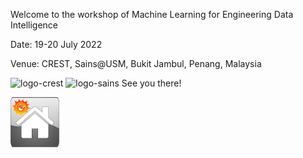 Welcome to the workshop of
Machine Learning for Engineering Data Intelligence

Date: 19-20 July 2022

Venue: CREST, Sains@USM, Bukit Jambul, Penang, Malaysia

![logo-crest](https://user-images.githubusercontent.com/6356054/180654775-c05b9103-a546-4026-b885-0b7f1eef433c.png) ![logo-sains](https://user-images.githubusercontent.com/6356054/180654784-a4b1ec0c-9c3e-4ae3-9d6f-1881f05d6188.jpg) See you there!


[![](https://github.com/choojun/2022workshop_ml/raw/master/webimages/home.png)](https://github.com/choojun/2022workshop_ml/wiki) 

